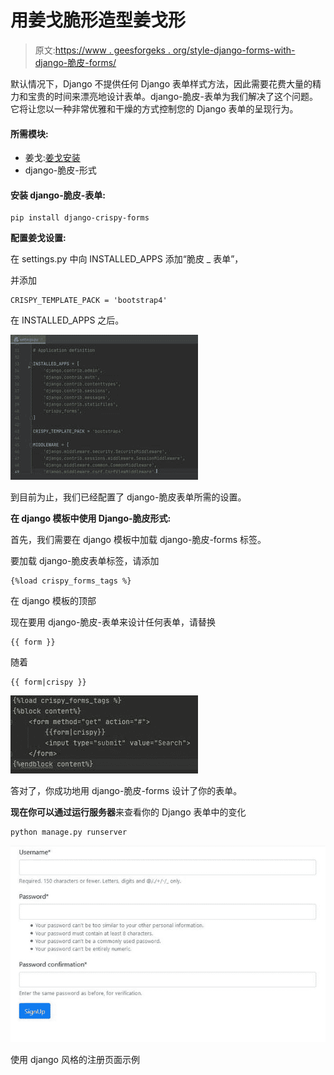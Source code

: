 # 用姜戈脆形造型姜戈形

> 原文:[https://www . geesforgeks . org/style-django-forms-with-django-脆皮-forms/](https://www.geeksforgeeks.org/styling-django-forms-with-django-crispy-forms/)

默认情况下，Django 不提供任何 Django 表单样式方法，因此需要花费大量的精力和宝贵的时间来漂亮地设计表单。django-脆皮-表单为我们解决了这个问题。它将让您以一种非常优雅和干燥的方式控制您的 Django 表单的呈现行为。

#### 所需模块:

*   姜戈:[姜戈安装](https://www.geeksforgeeks.org/django-introduction-and-installation/)
*   django-脆皮-形式

#### 安装 django-脆皮-表单:

```
pip install django-crispy-forms

```

**配置姜戈设置:**

在 settings.py 中向 INSTALLED_APPS 添加“脆皮 _ 表单”，

并添加

```
CRISPY_TEMPLATE_PACK = 'bootstrap4'

```

在 INSTALLED_APPS 之后。

![](img/95f6cfd0a6de56a558a01b74ad8fc844.png)

到目前为止，我们已经配置了 django-脆皮表单所需的设置。

**在 django 模板中使用 Django-脆皮形式:**

首先，我们需要在 django 模板中加载 django-脆皮-forms 标签。

要加载 django-脆皮表单标签，请添加

```
{%load crispy_forms_tags %} 

```

在 django 模板的顶部

现在要用 django-脆皮-表单来设计任何表单，请替换

```
{{ form }}

```

随着

```
{{ form|crispy }}

```

![](img/0ef2831c01e31c7c639d7c0b59a8a6f6.png)

答对了，你成功地用 django-脆皮-forms 设计了你的表单。

**现在你可以通过运行服务器**来查看你的 Django 表单中的变化

```
python manage.py runserver

```

![](img/6efb52fb251c89be65182b137b8d50f4.png)

使用 django 风格的注册页面示例